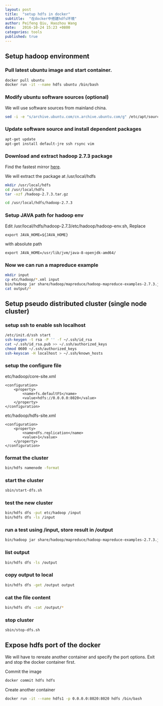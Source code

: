 ```yaml
---
layout: post
title:  "setup hdfs in docker"
subtitle:  "在docker中搭建hdfs环境"
author: Peifeng Qiu, Haozhou Wang
date:   2016-10-24 15:23 +0800
categories: tools
published: true
---
```


## Setup hadoop environment

### Pull latest ubuntu image and start container.

```sh
docker pull ubuntu
docker run -it --name hdfs ubuntu /bin/bash
```

### Modify ubuntu software sources (optional)
We will use software sources from mainland china.

```sh
sed -i -e "s/archive.ubuntu.com/cn.archive.ubuntu.com/g" /etc/apt/sources.list
```

### Update software source and install dependent packages

```sh
apt-get update
apt-get install default-jre ssh rsync vim
```

### Download and extract hadoop 2.7.3 package 
Find the fastest mirror [here](http://www.apache.org/dyn/closer.cgi/hadoop/common/hadoop-2.7.3/hadoop-2.7.3.tar.gz).

We will extract the package at /usr/local/hdfs

```sh
mkdir /usr/local/hdfs
cd /usr/local/hdfs
tar -xzf /hadoop-2.7.3.tar.gz

cd /usr/local/hdfs/hadoop-2.7.3
```

### Setup JAVA path for hadoop env
Edit /usr/local/hdfs/hadoop-2.7.3/etc/hadoop/hadoop-env.sh,
Replace

```
export JAVA_HOME=${JAVA_HOME}
```

with absolute path

```
export JAVA_HOME=/usr/lib/jvm/java-8-openjdk-amd64/
```


### Now we can run a mapreduce example

```sh
mkdir input
cp etc/hadoop/*.xml input
bin/hadoop jar share/hadoop/mapreduce/hadoop-mapreduce-examples-2.7.3.jar grep input output 'dfs[a-z.]+'
cat output/*
```

## Setup pseudo distributed cluster (single node cluster)

### setup ssh to enable ssh localhost

```sh
/etc/init.d/ssh start
ssh-keygen -t rsa -P '' -f ~/.ssh/id_rsa
cat ~/.ssh/id_rsa.pub >> ~/.ssh/authorized_keys
chmod 0600 ~/.ssh/authorized_keys
ssh-keyscan -H localhost > ~/.ssh/known_hosts
```

### setup the configure file
etc/hadoop/core-site.xml

```
<configuration>
    <property>
        <name>fs.defaultFS</name>
        <value>hdfs://0.0.0.0:8020</value>
    </property>
</configuration>
```

etc/hadoop/hdfs-site.xml

```
<configuration>
    <property>
        <name>dfs.replication</name>
        <value>1</value>
    </property>
</configuration>
```

### format the cluster

```sh
bin/hdfs namenode -format
```

### start the cluster

```sh
sbin/start-dfs.sh
```

### test the new cluster

```sh
bin/hdfs dfs -put etc/hadoop /input
bin/hdfs dfs -ls /input
```

### run a test using /input, store result in /output

```sh
bin/hadoop jar share/hadoop/mapreduce/hadoop-mapreduce-examples-2.7.3.jar grep /input /output 'dfs[a-z.]+'
```

### list output

```sh
bin/hdfs dfs -ls /output
```

### copy output to local

```sh
bin/hdfs dfs -get /output output
```

### cat the file content

```sh
bin/hdfs dfs -cat /output/*
```

### stop cluster

```sh
sbin/stop-dfs.sh
```

## Expose hdfs port of the docker

We will have to rereate another container and specify the port options.
Exit and stop the docker container first.

Commit the image

```sh
docker commit hdfs hdfs
```

Create another container

```sh
docker run -it --name hdfs1 -p 0.0.0.0:8020:8020 hdfs /bin/bash
```
